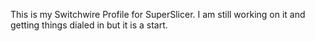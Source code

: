 This is my Switchwire Profile for SuperSlicer.  I am still working on it and getting things dialed in but it is a start.
